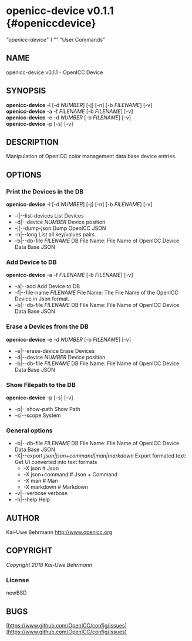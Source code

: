 # openicc\-device v0.1.1 {#openiccdevice}
*"openicc\-device"* *1* *""* "User Commands"
## NAME
openicc\-device v0.1.1 \- OpenICC Device
## SYNOPSIS
**openicc\-device** \-l [\-d *NUMBER*] [\-j] [\-n] [\-b *FILENAME*] [\-v]
<br />
**openicc\-device** \-a \-f *FILENAME* [\-b *FILENAME*] [\-v]
<br />
**openicc\-device** \-e \-d *NUMBER* [\-b *FILENAME*] [\-v]
<br />
**openicc\-device** \-p [\-s] [\-v]
<br />
## DESCRIPTION
Manipulation of OpenICC color management data base device entries.
## OPTIONS
### Print the Devices in the DB
**openicc\-device** \-l [\-d *NUMBER*] [\-j] [\-n] [\-b *FILENAME*] [\-v]

* \-l|\-\-list\-devices	List Devices
* \-d|\-\-device *NUMBER*	Device position
* \-j|\-\-dump\-json	Dump OpenICC JSON
* \-n|\-\-long	List all key/values pairs
* \-b|\-\-db\-file *FILENAME*	DB File Name: File Name of OpenICC Device Data Base JSON

### Add Device to DB
**openicc\-device** \-a \-f *FILENAME* [\-b *FILENAME*] [\-v]

* \-a|\-\-add	Add Device to DB
* \-f|\-\-file\-name *FILENAME*	File Name: The File Name of the OpenICC Device in Json format.
* \-b|\-\-db\-file *FILENAME*	DB File Name: File Name of OpenICC Device Data Base JSON

### Erase a Devices from the DB
**openicc\-device** \-e \-d *NUMBER* [\-b *FILENAME*] [\-v]

* \-e|\-\-erase\-device	Erase Devices
* \-d|\-\-device *NUMBER*	Device position
* \-b|\-\-db\-file *FILENAME*	DB File Name: File Name of OpenICC Device Data Base JSON

### Show Filepath to the DB
**openicc\-device** \-p [\-s] [\-v]

* \-p|\-\-show\-path	Show Path
* \-s|\-\-scope	System

### General options

* \-b|\-\-db\-file *FILENAME*	DB File Name: File Name of OpenICC Device Data Base JSON
* \-X|\-\-export *json|json+command|man|markdown*	Export formated text: Get UI converted into text formats
   * \-X json		# Json
   * \-X json+command		# Json + Command
   * \-X man		# Man
   * \-X markdown		# Markdown
* \-v|\-\-verbose	verbose
* \-h|\-\-help	Help

## AUTHOR
Kai\-Uwe Behrmann http://www.openicc.org
## COPYRIGHT
*Copyright 2018 Kai\-Uwe Behrmann*


### License
newBSD
## BUGS
[https://www.github.com/OpenICC/config/issues](https://www.github.com/OpenICC/config/issues)

